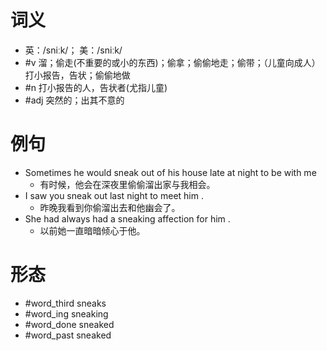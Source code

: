 # 词义
- 英：/sniːk/； 美：/sniːk/
- #v 溜；偷走(不重要的或小的东西)；偷拿；偷偷地走；偷带；（儿童向成人）打小报告，告状；偷偷地做
- #n 打小报告的人，告状者(尤指儿童)
- #adj 突然的；出其不意的
# 例句
- Sometimes he would sneak out of his house late at night to be with me
	- 有时候，他会在深夜里偷偷溜出家与我相会。
- I saw you sneak out last night to meet him .
	- 昨晚我看到你偷溜出去和他幽会了。
- She had always had a sneaking affection for him .
	- 以前她一直暗暗倾心于他。
# 形态
- #word_third sneaks
- #word_ing sneaking
- #word_done sneaked
- #word_past sneaked
